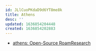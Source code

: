```yaml
---
id: JLlCuoPKdaD9d6YT8me8k
title: Athens
desc: ''
updated: 1636854204448
created: 1636854202883
---
```


* [athens: Open-Source RoamResearch](https://github.com/athensresearch/athens)